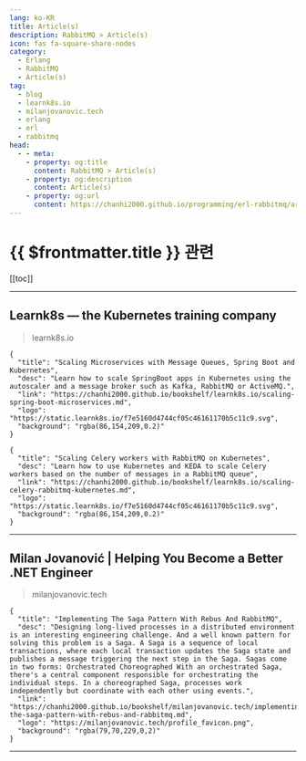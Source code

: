 ```yaml
---
lang: ko-KR
title: Article(s)
description: RabbitMQ > Article(s)
icon: fas fa-square-share-nodes
category:
  - Erlang
  - RabbitMQ
  - Article(s)
tag: 
  - blog
  - learnk8s.io
  - milanjovanovic.tech
  - erlang
  - erl
  - rabbitmq
head:
  - - meta:
    - property: og:title
      content: RabbitMQ > Article(s)
    - property: og:description
      content: Article(s)
    - property: og:url
      content: https://chanhi2000.github.io/programming/erl-rabbitmq/articles/
---
```


# {{ $frontmatter.title }} 관련

<SiteInfo
  name="Learnk8s — the Kubernetes training company"
  desc="We help you get started on your Kubernetes journey through comprehensive online, in person or remote training."
  url="https://learnk8s.io/archive"
  logo="https://static.learnk8s.io/f7e5160d4744cf05c46161170b5c11c9.svg"
  preview="https://static.learnk8s.io/6dbec52a8d352b7cd5625cf903bf4de4.png"/>

<SiteInfo
  name="Milan Jovanović | Helping You Become a Better .NET Engineer"
  desc="The .NET Weekly is a newsletter that delivers 1 practical tip on .NET & sofwtare architecture that you can easily implement."
  url="https://milanjovanovic.tech/blog"
  logo="https://milanjovanovic.tech/profile_favicon.png"
  preview="https://milanjovanovic.tech/og_image.png"/>

[[toc]]

---

## Learnk8s — the Kubernetes training company

> learnk8s.io

```component VPCard
{
  "title": "Scaling Microservices with Message Queues, Spring Boot and Kubernetes",
  "desc": "Learn how to scale SpringBoot apps in Kubernetes using the autoscaler and a message broker such as Kafka, RabbitMQ or ActiveMQ.",
  "link": "https://chanhi2000.github.io/bookshelf/learnk8s.io/scaling-spring-boot-microservices.md",
  "logo": "https://static.learnk8s.io/f7e5160d4744cf05c46161170b5c11c9.svg",
  "background": "rgba(86,154,209,0.2)"
}
```

```component VPCard
{
  "title": "Scaling Celery workers with RabbitMQ on Kubernetes",
  "desc": "Learn how to use Kubernetes and KEDA to scale Celery workers based on the number of messages in a RabbitMQ queue",
  "link": "https://chanhi2000.github.io/bookshelf/learnk8s.io/scaling-celery-rabbitmq-kubernetes.md",
  "logo": "https://static.learnk8s.io/f7e5160d4744cf05c46161170b5c11c9.svg",
  "background": "rgba(86,154,209,0.2)"
}
```

<!-- END: learnk8s.io -->

---

## Milan Jovanović | Helping You Become a Better .NET Engineer

> milanjovanovic.tech

```component VPCard
{
  "title": "Implementing The Saga Pattern With Rebus And RabbitMQ",
  "desc": "Designing long-lived processes in a distributed environment is an interesting engineering challenge. And a well known pattern for solving this problem is a Saga. A Saga is a sequence of local transactions, where each local transaction updates the Saga state and publishes a message triggering the next step in the Saga. Sagas come in two forms: Orchestrated Choreographed With an orchestrated Saga, there's a central component responsible for orchestrating the individual steps. In a choreographed Saga, processes work independently but coordinate with each other using events.",
  "link": "https://chanhi2000.github.io/bookshelf/milanjovanovic.tech/implementing-the-saga-pattern-with-rebus-and-rabbitmq.md",
  "logo": "https://milanjovanovic.tech/profile_favicon.png",
  "background": "rgba(79,70,229,0,2)"
}
```

<!-- END: milanjovanovic.tech -->

---

<TagLinks />
